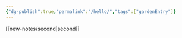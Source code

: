 ```yaml
---
{"dg-publish":true,"permalink":"/hello/","tags":["gardenEntry"]}
---
```


[[new-notes/second\|second]]